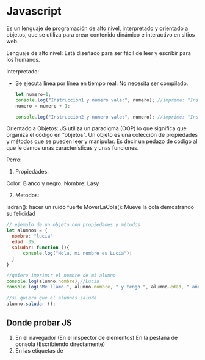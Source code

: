 # Javascript

Es un lenguaje de programación de alto nivel, interpretado y orientado a objetos, que se utiliza para crear contenido dinámico e interactivo en sitios web.

Lenguaje de alto nivel:
Está diseñado para ser fácil de leer y escribir para los humanos.

Interpretado:

- Se ejecuta línea por línea en tiempo real. No necesita ser compilado.
  
  ```js
  let numero=1;
  console.log("Instrucción1 y numero vale:", numero); //imprime: "Instrucción 1 y numero vale:1"
  numero = numero + 1;

  console.log("Instrucción2 y numero vale:", numero); //imprime: "Instrucción2 y numero vale:2"
  ```

Orientado a Objetos:
JS utiliza un paradigma (OOP) lo que significa que organiza el código en "objetos". Un objeto es una colección de propiedades y métodos que se pueden leer y manipular. Es decir un pedazo de código al que le damos unas características y unas funciones.

Perro:

1. Propiedades:

Color: Blanco y negro.
Nombre: Lasy
  
2. Metodos:
  
ladran(): hacer un ruido fuerte
MoverLaCola(): Mueve la cola demostrando su felicidad
  
  ```js
  // ejemplo de un objeto con propiedades y métodos 
  let alumnos = {
    nombre: "lucia"
    edad: 35,
    saludar: function (){
        console.log("Hola, mi nombre es Lucía");
    }
  }

  //quiero imprimir el nombre de mi alumno
  console.log(alumno.nombre);//Lucia
  console.log("Me llamo ", alumno.nombre, " y tengo ", alumno.edad, " años");

  //si quiero que el alumnos salude 
  alumno.saludar ();
  ```

## Donde probar JS

1. En el navegador (En el inspector de elementos)
  En la pestaña de consola (Escribiendo directamente)
2. En las etiquetas de <script>:
  Se suelen poner dentro del <body> al final
3. En un archivo .js externo y linkeado 
4. En sitios WEB externos:
  
[https://playcode.io/]
[https://codepen.io/]
[https://jsfiddle.net/]
[https://linangdata.com/javascript-tester/`]

## Funcionalidades

- Manipulación del DOM (Document Objects Model): Agregar, modificar o eliminar elementos HTML y CSS.
- Procesar formularios: Verificar datos ingresados por el usuario, y realizar formularios complejos de múltiples secciones.
- Manejo de animaciones: Podremos manipular efectos visuales y animaciones en nuestra WEB.
- Manejo de eventos: Responder a las acciones del usuario como por ejemplo: Hacer click o desplazarse por la WEB.
- Comunicación asíncrona con servidores mediante AJAX/Fetch: Enviar y recibir datos de un servidor sin tener que recaergar la página.

## Variables

> Son como CAJAS que utilizamos para guardar información. Esta información puede ser un número, texto, una lista de cosas, y muchos otros tipos más. Nos permiten almacenar datos y luego usarlos o modificarlos en diferentes partes de nuestro programa.
> Las variables hay que definirlas: Es como darle un nombre a esta caja con un rotulador para poder encontrarla más adelante.
> Asignamos un valor: Esto es poner cosas dentro de la página puede ser un número, texto, una lista de cosas, y muchos otros tipos más.
> Usar esa variable: Abrir la caja y ver que hay dentro. Podemos ver las cosas y modificarlas.

En JS las variables se declaran con la palabra `let` o `const` (Hay una diferencia con el manual que no incluye a las "const" como variables, pero si lo son. Lo único que "const" es fija no cambia) Antes se definían con la palabra var seguido del nombre de la variable y Opcionalmente un valor inicial.

```js
let nombre="Juan";
let edad=46;
const PI=3.14159;
```

La constante será mejor para la optimización ya que siempre es el mismo valor y no tendrá que cambiar la información 

## Comentarios en JS

- Comentario simple: Se utiliza `//` para comentar una sola línea de código. 
- Comentario simple en la misma línea: Se puede agregar la `//` al final de una línea.
- Comentario de Bloque: Se utiliza `/* ... */` para hacer comentarios de múltiples líneas.
- Comentario de documentación: Se utiliza `/** ..... */` para inicial un bloque de documentación. Este tipo de comentario se utiliza para funciones y clases.

```javascript
//Comentario de una sola linea
let nombre="juan";
console.log("imprimir nombre");

/*Comentario
multiples
lineas*/

/**
 * Esta es una función que suma 2 números
 * 
 * @param {number} a - El primer número
 * @param {numbre} b - El segundo número
 * @return{number} La suma de los 2 números anteriores
 * 
 */
 function sumar(a,b){
  return a+b;
 }

```

## Tipos de Datos

- Números: Enteros, decimales, positivos, negativos etc...
- Cadenas de texto (Strings): Textos, palabras, frases, 1 letra. Entre comillas simples '', dobles "", o backticks ``
- Booleanos: Verdadero o Falso
- Referenciales:
  
  > Listas de cosas (Arrays): Se escribe con corchetes ([]) y separadas con comas. Cuando hacemos listas estamos apuntando hacia un lugar donde están esas cajas (Variables) siempre que haya una lista tienen que ser constante (const)
  > Objetos (Object): Se escriben con llaves ({}). Colección de propiedades (Características) y métodos (Funcionalidades). 
  
```js
//PRIMITIVOS
let texto = "Hola Alumnos de CEI";
let textoConComillas = ' Hols estoy muy "bien" ';
let textoConComillasSimples = "I'm Tomi";
let texto = `Quiero comillas 'simples' y "dobles" `;  //template String

let numeros= 123; //numero entero
let decimales=22.30;
let negative= -5;
const PI=3.14159;
let miNumero = Number("1234"); //esto es igual a 1234

let estaPrendido= false;
let isPrimary = true;
let onActive = false;

//REFERENCIALES
//Podemos modificar los datos de Arrays y Objetos por más que sean constantes.

// arrays
const alumnosDeDW = ["Nerea", "David", "Jenny",...];
const edades = [25, 32, 18, 49];
const listaMixta = [1, "juan", true, (val1: "Hola", val2:"chau") ];

const listaDeCompras = ["tomate", "lechuga"];
// agregar a la lista "patata"
listaDeCompras = ["tomate", "lechuga", "patata"];
//listaDeCompras = "patata"; //ERROOOR
ListaDeCompras[2]="patata"; // ["tomate", "lechuga", "patata"];

//lectura de una lista (Arrays). Empiezan con el índice 0 y se leen así
console.log(listaDeCompras [0]    );// tomate
console.log(listaDeCompras [1]    );// lechuga
console.log(listaDeCompras [2]    );// patata

console.log(listaDeCompras [3]    );// undefined
console.log(listaDeCompras [-1]    );// undefined


// objetos
const alumnos = {
  nombre: "Mario",
  edad: 33,
  isRecibido: false,
  presentarProyecto: function()=> {
    isRecibido=true;
  }
}

// lectura de una variable
console.log(estarPrendida);
let miNuevaVar= estaPrendida;

// lectura de una propiedad
console.log("La edad de Mario es: ", .alumno.edad ); //imprime "La edad de Mario es: 33"

// uso de un método
alumno.presentarProyecto();
consle.log();
```

<!---------------------------------------------------------------------------
                            CONTINUACIÓN DÍA 26
---------------------------------------------------------------------------->
## Más tipos de datos

- Undefined: Valor que se le asigna a una variable que no tiene valor (se declara pero no se le asigna un valor)
- Null: Valor que se le asigna a una variable para identificar que no tiene valor intencionalmente.
- NaN (Not a Number): Valor que obtenemos cuando se esperaba un número pero no lo es.
- Empty (Vacío): Un string con valor vacío  '' o ""
- Funciones
- Fechas

```javascript
// Otros tipos de datos
/*let noDefinido= undefined; //undefined*/ Esto no se usa
let noDefinido3; //undefined

let varNula="texto"; //string
varNula=null;//Null

let noEsNumero= NaN; //Empty

let saludar = function () {
  console.log("Hola a todos!");
}//Una función

let hoy = new Date(); // Fecha, que en realidad es una objeto

```

Podemos siempre ver el tipo de dato que es una variable utilizando el operador `typeof`

```javascript

console.log(typeof noDefinido);
console.log(typeof varNula);
console.log(typeof NoEsNumero);
console.log(typeof vacio);
console.log(typeof saludar);
console.log(typeof hoy);

```

## Consola (Chrome Developers Tool)

La consola nos permite imprimir mensajes y depurar nuestro código. Podemos imprimir mensajes de diferentes tipos.
También nos permite filtar los mensajes según su tipo.

```javascript
//Mensajes informativos
console.log("Esto es un texto informativo");
// Mensajes de Error
console.error("Este es un mensaje de error");
// Mensajes de advertencia
console.warn("Este es un mensaje de advertencia");
// Mensaje de información
console.info("Este es un mensaje informativo");
// Mensajes de depuración (no verbose)
console.debug("Este es un mensaje de depuración");
//Tabla de datos 
console.table(("Manzana", "Banana", "Cerezas"));

```

## Operadores

Son símbolos que nos permiten hacer operaciones en JavaScript. Hay distintos tipos: Aritméticos, de asignación, de comparación, de lógica e.t.c...

## Operaciones Arítmeticos

Operaciones matemáticas:

- Suma (+): suma 2 valores
- Resta (-): resta 2 valores
- Multiplicación (*): multiplica valores
- División (/): divide valores
- Modulo (%): Devuelve el resto de la división de 2 valores.
    El módulo hace referencia al resto de la división
    4/2= 2, 0
    5/2= 2, 1
    6/2= 3, 0
    7/3= 2, 1 
- Incremento (++): Incrementa en 1 el valor de la variable
- Decremento (--): Reduce en 1 el valor de la variable

```javascript
let a = 10;
let b = 5;

let suma = a +b; // Resultado 15
let resta = a - b; // Resultado 5
let multiplicacion = a * b;// Resultado 50
let division = a / b; // Resultado 2
let modulo = a % b; // Resultado 0
let incremento = a++; // Resultado 11
let decremento = b--; // Resultado 4 

//Estamos declarando otras variables en base a la variable que declaramos anteriormente (let a y let b)

```

Un ejemplo de módulo muy común es para saber si un número es para o impar. Si el resto de la división de un numero entre 2 es igual a 0 el número sera PAR. Si es igual a 1 es IMPAR

```javascript
let numero =10;
let esPar = (numero % 2 === 0); //es par
let esImpar = (numero %2 !== 0); //es false (La exclamación significa en este caso: Es distinto de cero)

```

## Operadores Comparativos

Se utilizan para comparar 2 valores en JavaScript

- Igual ``==`` Como el igual asigna un valor a una variable o lo que sea, se usa doble igual para preguntar si dos valores son iguales comparandolos
- Estrictamente Igual ``===``: Compara si 2 valores son iguales y del mismo tipo.
- Es distinto ``!=``: Compara si 2 valores son distintosa
- Es distinto estricyo ``!==``: Compara si 2 valores son distinto valor y tipo.
- Mayor que `>`: Compara si un valor es mayor a otro.
- Menor que `<`: Compara si un valor es menos que otro.
- Mayor o igual que `>==`: Compara si un valor es mayor o igual a otro
- Menor o igual que `<==`: Compara si un valor es menor o igual a otro

```javascript
let num1= 10;
let num2 = 5;

/*num1 == num2; // true
num1 == num2; // false*/

let esIgual = { num1 == num2 }; //false
let estrictamenteIgual = { num1 === num2 }; //false
let esDistinto = { num1 != num2 }; //true
let estrictamenteDistinto = { num1 !== num2 }; //true
let esMayor = { num1 > num2 }; //true
let esMenor = { num1 < num2 }; //false

```
<!---------------------------------------------------------------------------
                            CONTINUACIÓN DÍA 27
---------------------------------------------------------------------------->

## Operadores Lógicos

Podemos verificar que múltiples operaciones sean verdaderas usando esos operadores:

&& - se tienen que cumplir todas las comparaciones.
|| - se tiene que cumplir al menos una de las comparaciones.

```javascript
if(edad > 21 && acepteTyC == true){
  //Segun esto para registrar al usuario será necesario que sea mayor a 21 año y que acepte los términos y condiciones
}

if(diaSemana == "sabado" || diaSemana =="domingo"){
  return "Es fin de semana!!";
}

if(num % 2 === 0){
  //es par
}

if(num%2 !== 0){
  // es impar
}

if(!true){
    // false. Ya que le hemos puesto delante una exclamación que indica ser lo contrario de
}
```

## Funciones

Una función es un bloque de código o algoritmo que realiza una operación específica. Puede recibir valores de entrada (`Parámetros`) y devolver un único resultado. Siempre que devuelva devolverá un ÚNICO RESULTADO, NO puede devolver 2 cosas. Los valores que se pasan a la función cuando se invoca se les llama `argumentos`. Tambien tenemos la opcicón de inicializar un parámetro con un valor. Recordemos que siempre tienen que ir AL FINAL DE LA LISTA

```javascript

/**
 * Función que saluda al usuario y le indica su nombre y su edad.
 * @param {string} nombre - Nombre del usuario
 * @param {number} edad - La edad del usuario
 * 
 * @return {void} - El void significa vacío. No devuelve nada
**/

function Saludar ( nombre ) { //Los paréntesis del principio sirven para recibir valores de entrada
  //Entre las llaves escribimos el código que realizará mi función entre ({})
  console.log ("Hola a todos!!!" + nombre);

}

//Aquí abajo estamos llamando a la función múltiples veces ()
Saludar ("Juan");
Saludar ("Tomás");
Saludar ("María");

```

```js

function Saludar ( nombre, edad ) { //Los paréntesis del principio sirven para recibir valores de entrada
  //Entre las llaves escribimos el código que realizará mi función entre ({})
  console.log ("Hola a todos!!!" + nombre);
  console.log ("Mi edad es" + edad);

}

Saludar ("Juan", 18);
Saludar ("Tomás", 32);
Saludar ("María", 31);

//En los paréntesis de la función arriba definida las variables no se asignan por el nombre si no por el orden que siguen. 
//La función se comporta como un camarero que trae algo a la mesa, lo que ponemos entre paréntesis es la cosa que tiene que traer (Como un plato / copa / una servilleta). La acción de traer algo a la mesa sería lo que pondríamos dentro de la función, es decir lo que ponemos dentro de la función es la acción que va a realizar ese camarero que es la función en sí.

```

Tambien tenemos la opcicón de inicializar un parámetro con un valor. Recordemos que siempre tienen que ir AL FINAL DE LA LISTA

```js
function Saludar ( nombre, edad, genero = "no indicado") { 
  
  //1. Creo una variable
  let respuesta;
  // 2. Actualiza la variable
  respuesta = "Hola a todos!! Mi nombre es " + nombre + "y mi edad es " + edad;
  // 3. Devuelvo la variable actualizada
  return respuesta;

}

let mensaje;
//Llamar a la función múltiples veces con distintos ARGUMENTOS
mensaje = Saludar("Juancito", 18, "masculino");// "Juancito" y 18
console.log(mensaje);
alert(mensaje);

mensaje = Saludar("Juan", edad);
mensaje = Saludar("María", "Treinta y uno", "femenino");//"María" y "Treinta y uno"

```

## Condicionales

Son estructuras de control que nos premiten tomar decisiones. Si se cumple la condición, se ejecuta un bloque de código y si no se cumple, se ejecuta otro bloque de código.

- El uso de `else` es opcional
- Se pueden anidar condicionales, es decir puede haber condicionales dentro de condicionales.

```js

let numero = 7
/*
* Me indica si el módulo (%) (resto de una división) de 2 números es PAR o IMPAR
*/
if(number % 2 ==== 0) {
  //si el número es par
  console.log("El número es PAR");

}else{
  //Si el número es impar
  console.log("El número es IMPAR");
}

```

```js

let edad= 16;
// me indica si es mayor de edad
if(edad >= 18 ){
  console.log("Es Mayor de edad");
}else{
  console.log("Es Menor de edad");
}

if(edad< 21){
  //prohibir el acceso a la página
}

if(edad< 90){
  if(edad < 80){
    if (edad < 70){
      let mensaje = "soy menor de 70";
      //....
    }
  }
}
```

### Ejercicios de prácticas:

1. Crear una función que reciba un número y devuelva si es par o impar.
2. Crear una función que reciba un número y devuelva si es `positivo`, `negativo`, o `cero`
3. Crear una función que me indica si es mayor o menor de edad.
4. Crear una función a la que si le indico el día de la semana, me devuelve si es laboral o no.
5. Crear una función donde sus parámetros sean Jugador 1 y Jugador2, y devuelva si el Jugador 1 le gana a Jugador 2 es un juego de `piedra`, `papel` o `tijera`
6. Modificar la calculadora del día 25 para que podamos sumar restar multiplicar o dividir 2 valores utilizando funciones.

<!--
---------- CONTINUACIÓN DIA 28
-->
## Uso de Bucles

Los bucles permiten repetir un código varias veces. En JS tenemos 3 tipos de bucles:

- `for`: Se utiliza cuando sabemos cuantas veces queremos que se repita algo.
- `while`: Se utiliza cuando no sabemos cuantas veces se va a repetir el bloque de código. (SE USA MUY POCO)
- `do-white`: Es igual a while, pero SE EJECUTA AL MENOS UNA VEZ se cumpla o no la condición la primera vez (SE USA MUY POCO)

```js
//EJEMPLO DE FOR
// for(inicializador esto define la variable; condicion la condición para que se siga ejecutando; operación a realizar al terminar el código (En este caso incremento))
 for(let contador=0; contador < 10; contador++){
  //me voy a repetir muchas veces!
  console.log("HOLA ALUMNOS!!!"+ contador);
 }
```

```js
//EJEMPLO DE BUCLE WHILE
//Aquí la variable va fuera del while, dentro de los parámetros del while se pone la condición para que se ejecute y la operación se pone al final del todo dentro de las llaves de while
let i=0;
while(i<10){
  console.log("Hola Alumnos");
  i++;
}

let salir=false;
//while(salir==false) lo de abajo es lo mismo 
while(!salir){
  console.log("me quedo jugando...");
  salir=true;
}
```

```js
//EJEMPLO DE DO-WHITE
let i = 25;
do{
  console.log("Hola Alumnos");
} while(i<5);
```

## Math

El objeto `math` nos propociona propiedades y métodos para realizar operaciones. Los más comunes son:

- Math.random(): Devuelve un número pseudo-aleatorio entre 0 y 1.
- Math.round(): Devuelve el valor de un número redondeado al entero más cercano.
- Math.ceil(): Redondea hacia arriba.
- Math.floor(): Redondea para abajo.
- Math.abs(): Devuelve el valor absoluto de un número.

```js
let numero=3.1416;

let numeroRedondeadoEntero = Math.round(numero); // 3
let numeroRedondeadoParaArriba = Math.ceil(numero); // 4
//De esta forma convertimos nuestro número de 4 dígitos en decimales en 2 dígitos
let numeroDeDosDigitos = Math.round(numero*100)/100;// 3.14

//EJEMPLO DE UN NÚMERO AL AZAR DEL 1 AL DIEZ
let numeroAzar1Al10 = Math.round(Math.random()*10);
```

## Interpolación de variables (Template Strings)

Es una forma de concatenar strings y variables de forma legible. Se utiliza acento grave(backtick) (``) para delimitar el string y ${} para insertar la variable.

Entre los beneficios tenemos:

- Lectura mucho más sencilla
- Uso de variables en nuestros strings.
- Posibilidad de escribir múltiples líneas de texto.
- Realizar operaciones dentro de llaves {} string.

```js

//método tradicional
let nombre = "Juan";
let contenido = `<div class='caja'>"+
                  "<h1>Hola a todos!, mi nombre es ${nombre} </h1>
                  </div>`;

let mensaje = `Hola, me llamo ${nombre} y voy a cumplir ${edad+1} años!`
```


<!------------------------------------------------------------------------------------------------------------
-------------------------------------CONTINUACIÓN DIA 29------------------------------------------------------
-------------------------------------------------------------------------------------------------------------->



# Objeto

Una colección de propiedades, y todas tienen sus respectivos nombres (claves) y valores.
Sus valores pueden ser de todo tipo:

- Datos
- Variables
- Funciones
- Otros objetos...

En el caso de las funciones a estas propiedades las llamamos métodos

```js
const miObjeto = {
  propiedad : "valor1",
  propiedad2 : 2, 
  propiedad3 : false,
  metodoSumar : function (num1, num2) {//Un método es una función dentro de un objeto
    return num1+num2;
  },
  metodo2 : function () {},
  //Las propiedades y los valores van separados de una , en vez de un punto y coma ;
  ...
}
```

Podemos acceder a las propiedades del objeto desde sus métodos usando la palabra clave `this`. EL uso de `this` hace referencia a ÉL mismo para acceder a sus valores.

```js
const coche = { //Coche en este ejemplo es un objetos y contiene sus propiedades y valores las propiedades son el nombre que le damos a las cosas
  marca: "Tesla", // propiedad: Marca valor: "Tesla"
  modelo: "ModelX",
  kmsRecorridos: 7777,
  color: "Negro",

  //métodos
  metodoEncender: function (){//propiedad: metodoEncender valor: la función que contiene
    //usamos "this" para acceder a los kilómetros del coche
    const kms = this.kmsRecorridos;///Esto nos dará 7777
    console.log(`Arrancando el coche con ${kms} kms`)
  },
  buscarme: function (positionGPS){
    console.log(`Manejar automáticamente hasta la posición GPS ${positionGPS}`)
  }
}
//leer kms recorridos 
console.log(coche.kmsRecorridos);
const kilometros = coche.kmsRecorridos; //7777
//Escribir nuevos kms recorridos: 
coche.kmsRecorridos = kilometros + 5; //kmsRecorridos = 7782
//Pintar el tesla de rojo
coche.color = "Rojo";

//Para ejecutar métodos hay que ponerle paréntesis al final
//Para encender el coche
coche.metodoEncender();

//Para que el coche me venga a buscar con la función que hemos puesto arriba
coche.buscarme(positionGPS);
```